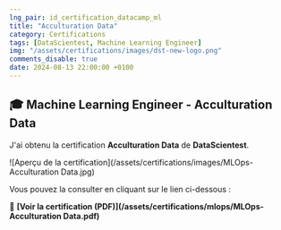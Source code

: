 ```yaml
---
lng_pair: id_certification_datacamp_ml
title: "Acculturation Data"
category: Certifications
tags: [DataScientest, Machine Learning Engineer]
img: "/assets/certifications/images/dst-new-logo.png"
comments_disable: true
date: 2024-08-13 22:00:00 +0100
---
```


## 🎓 Machine Learning Engineer - Acculturation Data

J'ai obtenu la certification **Acculturation Data** de **DataScientest**.

![Aperçu de la certification](/assets/certifications/images/MLOps-Acculturation Data.jpg)  

Vous pouvez la consulter en cliquant sur le lien ci-dessous :

📜 **[Voir la certification (PDF)](/assets/certifications/mlops/MLOps-Acculturation Data.pdf)** 
